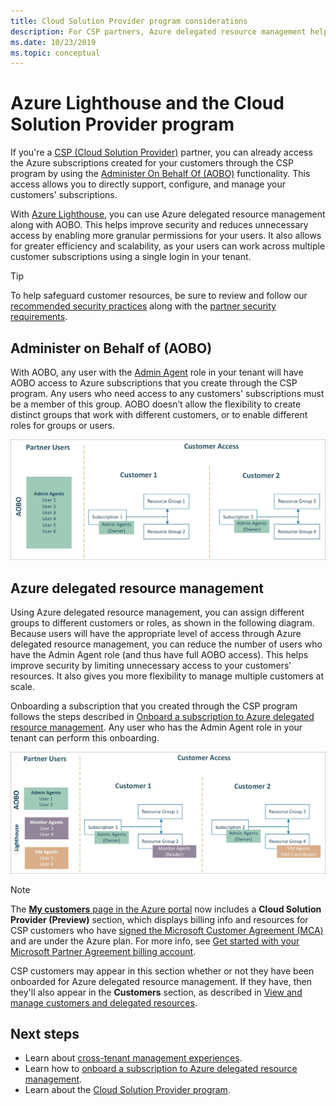 ```yaml
---
title: Cloud Solution Provider program considerations
description: For CSP partners, Azure delegated resource management helps improve security and control by enabling granular permissions.
ms.date: 10/23/2019
ms.topic: conceptual
---
```


# Azure Lighthouse and the Cloud Solution Provider program

If you're a [CSP (Cloud Solution Provider)](https://docs.microsoft.com/partner-center/csp-overview) partner, you can already access the Azure subscriptions created for your customers through the CSP program by using the [Administer On Behalf Of (AOBO)](https://channel9.msdn.com/Series/cspdev/Module-11-Admin-On-Behalf-Of-AOBO) functionality. This access allows you to directly support, configure, and manage your customers' subscriptions.

With [Azure Lighthouse](../overview.md), you can use Azure delegated resource management along with AOBO. This helps improve security and reduces unnecessary access by enabling more granular permissions for your users. It also allows for greater efficiency and scalability, as your users can work across multiple customer subscriptions using a single login in your tenant.

> [!TIP]
> To help safeguard customer resources, be sure to review and follow our [recommended security practices](recommended-security-practices.md) along with the [partner security requirements](https://docs.microsoft.com/partner-center/partner-security-requirements).

## Administer on Behalf of (AOBO)

With AOBO, any user with the [Admin Agent](https://docs.microsoft.com/partner-center/permissions-overview#manage-commercial-transactions-in-partner-center-azure-ad-and-csp-roles) role in your tenant will have AOBO access to Azure subscriptions that you create through the CSP program. Any users who need access to any customers' subscriptions must be a member of this group. AOBO doesn’t allow the flexibility to create distinct groups that work with different customers, or to enable different roles for groups or users.

![Tenant management using AOBO](../media/csp-1.jpg)

## Azure delegated resource management

Using Azure delegated resource management, you can assign different groups to different customers or roles, as shown in the following diagram. Because users will have the appropriate level of access through Azure delegated resource management, you can reduce the number of users who have the Admin Agent role (and thus have full AOBO access). This helps improve security by limiting unnecessary access to your customers’ resources. It also gives you more flexibility to manage multiple customers at scale.

Onboarding a subscription that you created through the CSP program follows the steps described in [Onboard a subscription to Azure delegated resource management](../how-to/onboard-customer.md). Any user who has the Admin Agent role in your tenant can perform this onboarding.

![Tenant management using AOBO and Azure delegated resource management](../media/csp-2.jpg)

> [!NOTE]
> The [**My customers** page in the Azure portal](../how-to/view-manage-customers.md) now includes a **Cloud Solution Provider (Preview)** section, which displays billing info and resources for CSP customers who have [signed the Microsoft Customer Agreement (MCA)](https://docs.microsoft.com/partner-center/confirm-customer-agreement) and are under the Azure plan. For more info, see [Get started with your Microsoft Partner Agreement billing account](https://docs.microsoft.com/azure/billing/mpa-overview).
>
> CSP customers may appear in this section whether or not they have been onboarded for Azure delegated resource management. If they have, then they'll also appear in the **Customers** section, as described in [View and manage customers and delegated resources](../how-to/view-manage-customers.md).

## Next steps

- Learn about [cross-tenant management experiences](cross-tenant-management-experience.md).
- Learn how to [onboard a subscription to Azure delegated resource management](../how-to/onboard-customer.md).
- Learn about the [Cloud Solution Provider program](https://docs.microsoft.com/partner-center/csp-overview).
